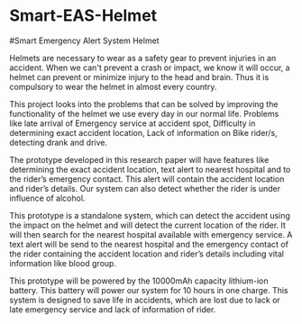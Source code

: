 # Smart-EAS-Helmet
#Smart Emergency Alert System Helmet

Helmets are necessary to wear as a safety gear to prevent injuries in an accident. When we can't prevent a crash or impact, we know it will occur, a helmet can prevent or minimize injury to the head and brain. Thus it is compulsory to wear the helmet in almost every country. 

This project looks into the problems that can be solved by improving the functionality of the helmet we use every day in our normal life. Problems like late arrival of Emergency service at accident spot, Difficulty in determining exact accident location, Lack of information on Bike rider/s, detecting drank and drive. 

The prototype developed in this research paper will have features like determining the exact accident location, text alert to nearest hospital and to the rider’s emergency contact. This alert will contain the accident location and rider’s details. Our system can also detect whether the rider is under influence of alcohol. 

This prototype is a standalone system, which can detect the accident using the impact on the helmet and will detect the current location of the rider. It will then search for the nearest hospital available with emergency service. A text alert will be send to the nearest hospital and the emergency contact of the rider containing the accident location and rider’s details including vital information like blood group. 

This prototype will be powered by the 10000mAh capacity lithium-ion battery. This battery will power our system for 10 hours in one charge. This system is designed to save life in accidents, which are lost due to lack or late emergency service and lack of information of rider.
